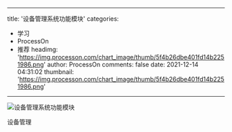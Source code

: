 
---
title: '设备管理系统功能模块'
categories: 
 - 学习
 - ProcessOn
 - 推荐
headimg: 'https://img.processon.com/chart_image/thumb/5f4b26dbe401fd14b2251986.png'
author: ProcessOn
comments: false
date: 2021-12-14 04:31:02
thumbnail: 'https://img.processon.com/chart_image/thumb/5f4b26dbe401fd14b2251986.png'
---

<div>   
<img class="thumb" alt="设备管理系统功能模块" src="https://img.processon.com/chart_image/thumb/5f4b26dbe401fd14b2251986.png" referrerpolicy="no-referrer">
<p>设备管理</p>  
</div>
            